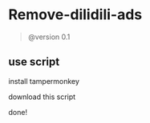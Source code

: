 # Remove-dilidili-ads
>@version 0.1

## use script

install tampermonkey

download this script

done!
